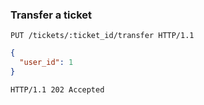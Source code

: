 ### Transfer a ticket

```http
PUT /tickets/:ticket_id/transfer HTTP/1.1
```

```json
{
  "user_id": 1
}
```

```http
HTTP/1.1 202 Accepted
```
